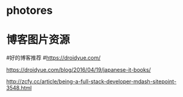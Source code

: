 # photores
# 博客图片资源
#好的博客推荐
#https://droidyue.com/

https://droidyue.com/blog/2016/04/19/japanese-it-books/

http://zcfy.cc/article/being-a-full-stack-developer-mdash-sitepoint-3548.html
